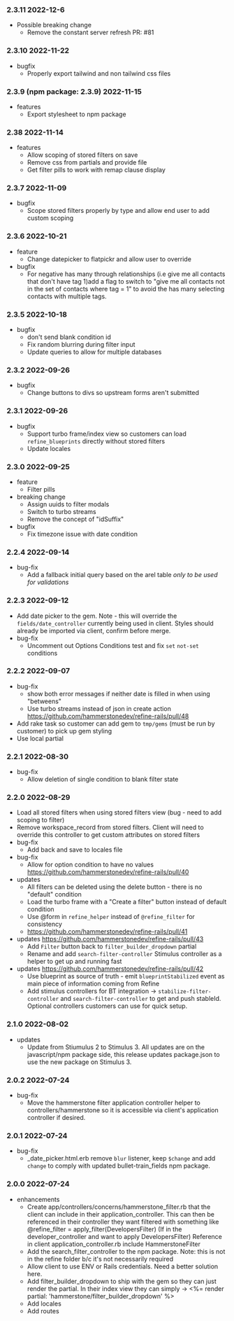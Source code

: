 ### 2.3.11 2022-12-6
  * Possible breaking change
    * Remove the constant server refresh PR: #81
### 2.3.10 2022-11-22
  * bugfix
    * Properly export tailwind and non tailwind css files

### 2.3.9 (npm package: 2.3.9) 2022-11-15
  * features
    * Export stylesheet to npm package

### 2.38 2022-11-14 
  * features
    * Allow scoping of stored filters on save 
    * Remove css from partials and provide file 
    * Get filter pills to work with remap clause display 

### 2.3.7 2022-11-09
  * bugfix
    * Scope stored filters properly by type and allow end user to add custom scoping 

### 2.3.6 2022-10-21
  * feature
    * Change datepicker to flatpickr and allow user to override 
  * bugfix
    * For negative has many through relationships (i.e give me all contacts that don't have tag 1)add a flag to switch to "give me all contacts not in the set of contacts where tag = 1" to avoid the has many selecting contacts with multiple tags. 

### 2.3.5 2022-10-18
  * bugfix
    * don't send blank condition id
    * Fix random blurring during filter input 
    * Update queries to allow for multiple databases 

### 2.3.2 2022-09-26
  * bugfix
    * Change buttons to divs so upstream forms aren't submitted

### 2.3.1 2022-09-26
  * bugfix
    * Support turbo frame/index view so customers can load `refine_blueprints` directly without stored filters 
    * Update locales
### 2.3.0 2022-09-25
  * feature
    * Filter pills
  * breaking change
    * Assign uuids to filter modals
    * Switch to turbo streams
    * Remove the concept of "idSuffix"
  * bugfix 
    * Fix timezone issue with date condition

### 2.2.4 2022-09-14
  * bug-fix 
    * Add a fallback initial query based on the arel table _only to be used for validations_ 

### 2.2.3 2022-09-12
  * Add date picker to the gem. Note - this will override the `fields/date_controller` currently being used in client. Styles should already be imported via client, confirm before merge. 
  * bug-fix
    * Uncomment out Options Conditions test and fix `set` `not-set` conditions 

### 2.2.2 2022-09-07
  * bug-fix 
    * show both error messages if neither date is filled in when using "betweens"
    * Use turbo streams instead of json in create action https://github.com/hammerstonedev/refine-rails/pull/48
  * Add rake task so customer can add gem to `tmp/gems` (must be run by customer) to pick up gem styling
  * Use local partial

### 2.2.1 2022-08-30
  * bug-fix
    * Allow deletion of single condition to blank filter state

### 2.2.0 2022-08-29
  * Load all stored filters when using stored filters view (bug - need to add scoping to filter)
  * Remove workspace_record from stored filters. Client will need to override this controller to get custom attributes on stored filters 
  * bug-fix
    * Add back and save to locales file
  * bug-fix 
    * Allow for option condition to have no values https://github.com/hammerstonedev/refine-rails/pull/40
  * updates
    * All filters can be deleted using the delete button - there is no "default" condition
    * Load the turbo frame with a "Create a filter" button instead of default condition
    * Use @form in `refine_helper` instead of `@refine_filter` for consistency 
    * https://github.com/hammerstonedev/refine-rails/pull/41
  * updates https://github.com/hammerstonedev/refine-rails/pull/43
    * Add `Filter` button back to `filter_builder_dropdown` partial 
    * Rename and add `search-filter-controller` Stimulus controller as a helper to get up and running fast
  * updates https://github.com/hammerstonedev/refine-rails/pull/42
    * Use blueprint as source of truth - emit `blueprintStabilized` event as main piece of information coming from Refine
    * Add stimulus controllers for BT integration -> `stabilize-filter-controller` and `search-filter-controller` to get and push stableId. Optional controllers customers can use for quick setup. 

### 2.1.0 2022-08-02
  * updates
    * Update from Stiumulus 2 to Stimulus 3. All updates are on the javascript/npm package side, this release updates package.json to use the new package on Stimulus 3.

### 2.0.2 2022-07-24
  * bug-fix
    * Move the hammerstone filter application controller helper to controllers/hammerstone so it is accessible via client's application controller if desired.

### 2.0.1 2022-07-24
  * bug-fix
    * _date_picker.html.erb remove `blur` listener, keep `$change` and add `change` to comply with updated bullet-train_fields npm package.

### 2.0.0 2022-07-24
  * enhancements
    * Create app/controllers/concerns/hammerstone_filter.rb that the client can include in their application_controller. This can then be referenced in their controller they want filtered with something like @refine_filter = apply_filter(DevelopersFilter) (If in the developer_controller and want to apply DevelopersFilter)
    Reference in client application_controller.rb include HammerstoneFilter
    * Add the search_filter_controller to the npm package. Note: this is not in the refine folder b/c it's not necessarily required
    * Allow client to use ENV or Rails credentials. Need a better solution here.
    * Add filter_builder_dropdown to ship with the gem so they can just render the partial. In their index view they can simply -> <%= render partial: 'hammerstone/filter_builder_dropdown' %>
    * Add locales
    * Add routes